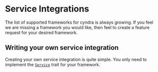 # Service Integrations

The list of supported frameworks for cyndra is always growing. If you feel we are missing a framework you would like, then feel to create a feature request for your desired framework.

## Writing your own service integration

Creating your own service integration is quite simple. You only need to implement the [`Service`](https://docs.rs/cyndra-service/latest/cyndra_service/trait.Service.html) trait for your framework.
